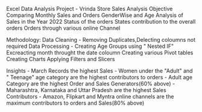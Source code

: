 Excel Data Analysis Project - Vrinda Store Sales Analysis 
Objective 
  Comparing Monthly Sales and Orders 
  GenderWise and Age Analysis of Sales in the Year 2022
  Status of the orders 
  States contribution to the overall orders 
  Orders through various online Channel 

 Methodology:
   Data Cleaning - Removing Duplicates,Delecting coloumns not required 
   Data Processing - 
         Creating Age Groups using " Nested IF"
         Excreacting month throught the date coloumn
    Creating various Pivot tables
    Creating Charts 
    Applying Filters and Slicers
    
Insights
    - March Records the highest Sales 
    - Women under the "Adult" and " Teenage" age category are the highest contributors to orders 
    - Adult age Category are the highest Order and Sales Generators(60% above)
    - Maharashtra, Karnataka and Uttar Pradesh are the highest Sales Contributors 
    - Amazon, Flipkart and Myntra online channels are the maximum contributors to orders and Sales(80% above)

    
  
